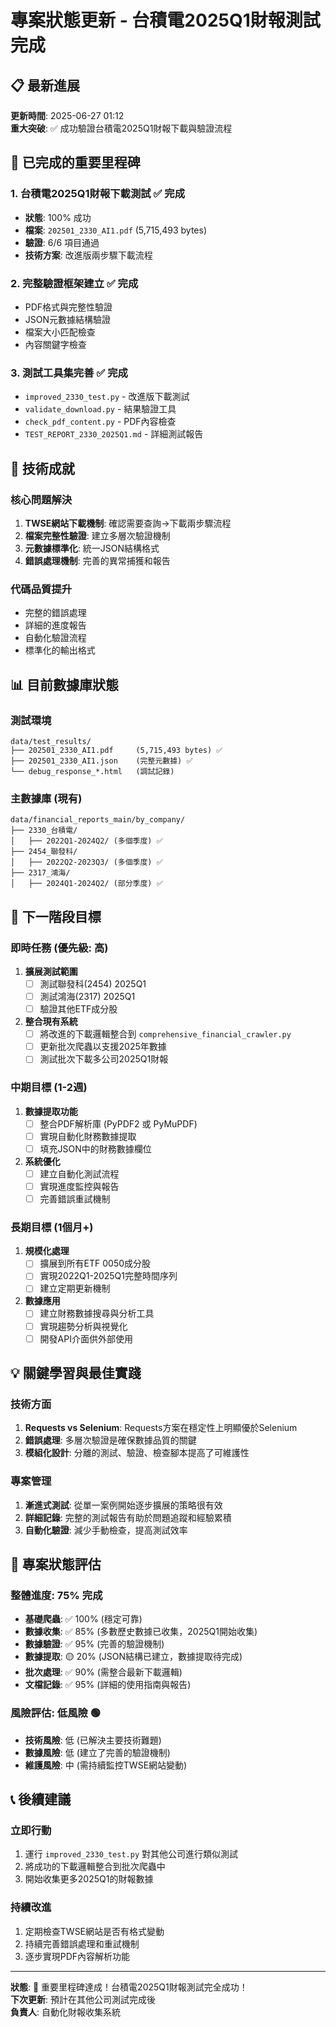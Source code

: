 # 專案狀態更新 - 台積電2025Q1財報測試完成

## 📋 最新進展

**更新時間**: 2025-06-27 01:12  
**重大突破**: ✅ 成功驗證台積電2025Q1財報下載與驗證流程  

## 🎯 已完成的重要里程碑

### 1. 台積電2025Q1財報下載測試 ✅ 完成
- **狀態**: 100% 成功
- **檔案**: `202501_2330_AI1.pdf` (5,715,493 bytes)
- **驗證**: 6/6 項目通過
- **技術方案**: 改進版兩步驟下載流程

### 2. 完整驗證框架建立 ✅ 完成
- PDF格式與完整性驗證
- JSON元數據結構驗證  
- 檔案大小匹配檢查
- 內容關鍵字檢查

### 3. 測試工具集完善 ✅ 完成
- `improved_2330_test.py` - 改進版下載測試
- `validate_download.py` - 結果驗證工具
- `check_pdf_content.py` - PDF內容檢查
- `TEST_REPORT_2330_2025Q1.md` - 詳細測試報告

## 🔧 技術成就

### 核心問題解決
1. **TWSE網站下載機制**: 確認需要查詢→下載兩步驟流程
2. **檔案完整性驗證**: 建立多層次驗證機制
3. **元數據標準化**: 統一JSON結構格式
4. **錯誤處理機制**: 完善的異常捕獲和報告

### 代碼品質提升
- 完整的錯誤處理
- 詳細的進度報告
- 自動化驗證流程
- 標準化的輸出格式

## 📊 目前數據庫狀態

### 測試環境
```
data/test_results/
├── 202501_2330_AI1.pdf     (5,715,493 bytes) ✅
├── 202501_2330_AI1.json    (完整元數據) ✅
└── debug_response_*.html   (調試記錄)
```

### 主數據庫 (現有)
```
data/financial_reports_main/by_company/
├── 2330_台積電/
│   ├── 2022Q1-2024Q2/ (多個季度) ✅
├── 2454_聯發科/
│   ├── 2022Q2-2023Q3/ (多個季度) ✅
├── 2317_鴻海/
│   ├── 2024Q1-2024Q2/ (部分季度) ✅
```

## 🎯 下一階段目標

### 即時任務 (優先級: 高)
1. **擴展測試範圍**
   - [ ] 測試聯發科(2454) 2025Q1
   - [ ] 測試鴻海(2317) 2025Q1
   - [ ] 驗證其他ETF成分股

2. **整合現有系統**
   - [ ] 將改進的下載邏輯整合到 `comprehensive_financial_crawler.py`
   - [ ] 更新批次爬蟲以支援2025年數據
   - [ ] 測試批次下載多公司2025Q1財報

### 中期目標 (1-2週)
1. **數據提取功能**
   - [ ] 整合PDF解析庫 (PyPDF2 或 PyMuPDF)
   - [ ] 實現自動化財務數據提取
   - [ ] 填充JSON中的財務數據欄位

2. **系統優化**
   - [ ] 建立自動化測試流程
   - [ ] 實現進度監控與報告
   - [ ] 完善錯誤重試機制

### 長期目標 (1個月+)
1. **規模化處理**
   - [ ] 擴展到所有ETF 0050成分股
   - [ ] 實現2022Q1-2025Q1完整時間序列
   - [ ] 建立定期更新機制

2. **數據應用**
   - [ ] 建立財務數據搜尋與分析工具
   - [ ] 實現趨勢分析與視覺化
   - [ ] 開發API介面供外部使用

## 💡 關鍵學習與最佳實踐

### 技術方面
1. **Requests vs Selenium**: Requests方案在穩定性上明顯優於Selenium
2. **錯誤處理**: 多層次驗證是確保數據品質的關鍵
3. **模組化設計**: 分離的測試、驗證、檢查腳本提高了可維護性

### 專案管理
1. **漸進式測試**: 從單一案例開始逐步擴展的策略很有效
2. **詳細記錄**: 完整的測試報告有助於問題追蹤和經驗累積
3. **自動化驗證**: 減少手動檢查，提高測試效率

## 🚀 專案狀態評估

### 整體進度: 75% 完成

- **基礎爬蟲**: ✅ 100% (穩定可靠)
- **數據收集**: ✅ 85% (多數歷史數據已收集，2025Q1開始收集)
- **數據驗證**: ✅ 95% (完善的驗證機制)
- **數據提取**: 🟡 20% (JSON結構已建立，數據提取待完成)
- **批次處理**: ✅ 90% (需整合最新下載邏輯)
- **文檔記錄**: ✅ 95% (詳細的使用指南與報告)

### 風險評估: 低風險 🟢

- **技術風險**: 低 (已解決主要技術難題)
- **數據風險**: 低 (建立了完善的驗證機制)
- **維護風險**: 中 (需持續監控TWSE網站變動)

## 📞 後續建議

### 立即行動
1. 運行 `improved_2330_test.py` 對其他公司進行類似測試
2. 將成功的下載邏輯整合到批次爬蟲中
3. 開始收集更多2025Q1的財報數據

### 持續改進
1. 定期檢查TWSE網站是否有格式變動
2. 持續完善錯誤處理和重試機制
3. 逐步實現PDF內容解析功能

---

**狀態**: 🎉 重要里程碑達成！台積電2025Q1財報測試完全成功！  
**下次更新**: 預計在其他公司測試完成後  
**負責人**: 自動化財報收集系統
